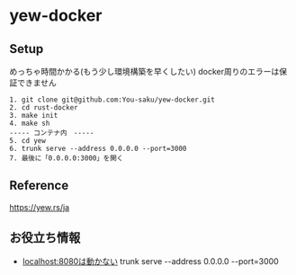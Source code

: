 # yew-docker

## Setup
めっちゃ時間かかる(もう少し環境構築を早くしたい)
docker周りのエラーは保証できません
```
1. git clone git@github.com:You-saku/yew-docker.git
2. cd rust-docker
3. make init
4. make sh
----- コンテナ内　-----
5. cd yew
6. trunk serve --address 0.0.0.0 --port=3000
7. 最後に「0.0.0.0:3000」を開く
```

## Reference
https://yew.rs/ja


## お役立ち情報
* [localhost:8080は動かない](https://stackoverflow.com/questions/72309114/docker-container-didnt-send-any-data?noredirect=1#comment127746034_72309114)
trunk serve --address 0.0.0.0 --port=3000
